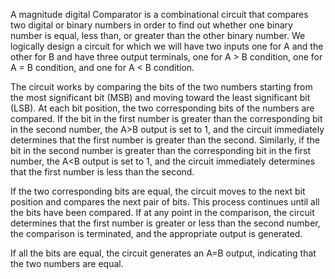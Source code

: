 A magnitude digital Comparator is a combinational circuit that compares two digital or binary numbers in order to find out whether one binary number is equal, less than, or greater than the other binary number. We logically design a circuit for which we will have two inputs one for A and the other for B and have three output terminals, one for A > B condition, one for A = B condition, and one for A < B condition. 

The circuit works by comparing the bits of the two numbers starting from the most significant bit (MSB) and moving toward the least significant bit (LSB). At each bit position, the two corresponding bits of the numbers are compared. If the bit in the first number is greater than the corresponding bit in the second number, the A>B output is set to 1, and the circuit immediately determines that the first number is greater than the second. Similarly, if the bit in the second number is greater than the corresponding bit in the first number, the A<B output is set to 1, and the circuit immediately determines that the first number is less than the second.

If the two corresponding bits are equal, the circuit moves to the next bit position and compares the next pair of bits. This process continues until all the bits have been compared. If at any point in the comparison, the circuit determines that the first number is greater or less than the second number, the comparison is terminated, and the appropriate output is generated.

If all the bits are equal, the circuit generates an A=B output, indicating that the two numbers are equal.
